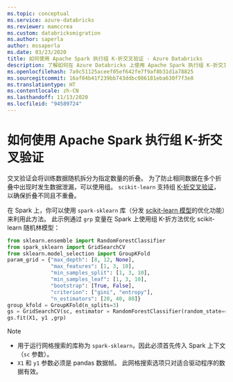 ```yaml
---
ms.topic: conceptual
ms.service: azure-databricks
ms.reviewer: mamccrea
ms.custom: databricksmigration
ms.author: saperla
author: mssaperla
ms.date: 03/23/2020
title: 如何使用 Apache Spark 执行组 K-折交叉验证 - Azure Databricks
description: 了解如何在 Azure Databricks 上使用 Apache Spark 执行组 K-折交叉验证。
ms.openlocfilehash: 7a9c51125aceef05ef642fe7f9af8b31d1a78825
ms.sourcegitcommit: 16af84b41f239bb743ddbc086181eba630f7f3e8
ms.translationtype: HT
ms.contentlocale: zh-CN
ms.lasthandoff: 11/13/2020
ms.locfileid: "94589724"
---
```

# <a name="how-to-perform-group-k-fold-cross-validation-with-apache-spark"></a>如何使用 Apache Spark 执行组 K-折交叉验证

交叉验证会将训练数据随机拆分为指定数量的折叠。 为了防止相同数据在多个折叠中出现时发生数据泄漏，可以使用组。 `scikit-learn` 支持组 [K-折交叉验证](https://scikit-learn.org/stable/modules/generated/sklearn.model_selection.GroupKFold.html)，以确保折叠不同且不重叠。

在 Spark 上，你可以使用 `spark-sklearn` 库（分发 [scikit-learn 模型](https://databricks.com/blog/2016/02/08/auto-scaling-scikit-learn-with-apache-spark.html)的优化功能）来利用此方法。 此示例通过 `grp` 变量在 Spark 上使用组 K-折方法优化 scikit-learn 随机林模型：

```python
from sklearn.ensemble import RandomForestClassifier
from spark_sklearn import GridSearchCV
from sklearn.model_selection import GroupKFold
param_grid = {"max_depth": [8, 12, None],
              "max_features": [1, 3, 10],
              "min_samples_split": [1, 3, 10],
              "min_samples_leaf": [1, 3, 10],
              "bootstrap": [True, False],
              "criterion": ["gini", "entropy"],
              "n_estimators": [20, 40, 80]}
group_kfold = GroupKFold(n_splits=3)
gs = GridSearchCV(sc, estimator = RandomForestClassifier(random_state=42), param_grid=param_grid, cv = group_kfold)
gs.fit(X1, y1 ,grp)
```

> [!NOTE]
>
> * 用于运行网格搜索的库称为 `spark-sklearn`，因此必须首先传入 Spark 上下文（`sc` 参数）。
> * `X1` 和 `y1` 参数必须是 pandas 数据帧。 此网格搜索选项只对适合驱动程序的数据有效。